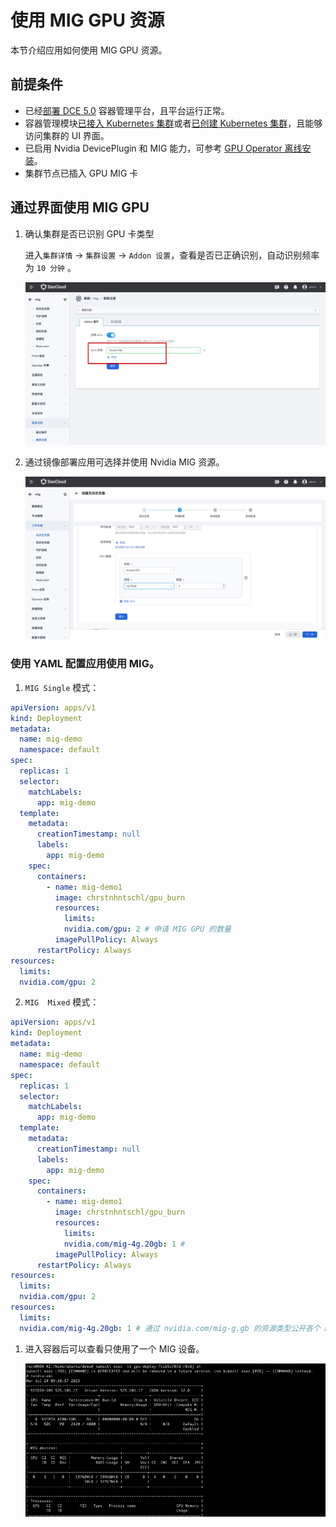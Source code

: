 # 使用 MIG GPU 资源

本节介绍应用如何使用 MIG GPU 资源。

## 前提条件

- 已经[部署 DCE 5.0](https://docs.daocloud.io/install/index.html) 容器管理平台，且平台运行正常。
- 容器管理模块[已接入 Kubernetes 集群](../clusters/integrate-cluster.md)或者[已创建 Kubernetes 集群](../clusters/create-cluster.md)，且能够访问集群的 UI 界面。
- 已启用 Nvidia DevicePlugin 和 MIG 能力，可参考 [GPU Operator 离线安装](./install_nvidia_driver_of_operator.md)。
- 集群节点已插入 GPU MIG 卡

## 通过界面使用 MIG GPU

1. 确认集群是否已识别 GPU 卡类型

    进入`集群详情` -> `集群设置` -> `Addon 设置`，查看是否已正确识别，自动识别频率为 `10 分钟` 。

    ![gpu](../../images/gpu_mig01.jpg)

1. 通过镜像部署应用可选择并使用 Nvidia MIG 资源。

    ![mig02](../../images/gpu_mig02.jpg)

### 使用 YAML 配置应用使用 MIG。


1. `MIG Single` 模式：

```yaml
apiVersion: apps/v1
kind: Deployment
metadata:
  name: mig-demo
  namespace: default
spec:
  replicas: 1
  selector:
    matchLabels:
      app: mig-demo
  template:
    metadata:
      creationTimestamp: null
      labels:
        app: mig-demo
    spec:
      containers:
        - name: mig-demo1
          image: chrstnhntschl/gpu_burn
          resources:
            limits:
            nvidia.com/gpu: 2 # 申请 MIG GPU 的数量
          imagePullPolicy: Always
      restartPolicy: Always
resources:
  limits:
  nvidia.com/gpu: 2
```

2. `MIG  Mixed` 模式：

```yaml
apiVersion: apps/v1
kind: Deployment
metadata:
  name: mig-demo
  namespace: default
spec:
  replicas: 1
  selector:
    matchLabels:
      app: mig-demo
  template:
    metadata:
      creationTimestamp: null
      labels:
        app: mig-demo
    spec:
      containers:
        - name: mig-demo1
          image: chrstnhntschl/gpu_burn
          resources:
            limits:
            nvidia.com/mig-4g.20gb: 1 # 
          imagePullPolicy: Always
      restartPolicy: Always
resources:
  limits:
  nvidia.com/gpu: 2
resources:
  limits:
  nvidia.com/mig-4g.20gb: 1 # 通过 nvidia.com/mig-g.gb 的资源类型公开各个 MIG 设备。
```

1. 进入容器后可以查看只使用了一个 MIG 设备。

    ![mig03](../../images/gpu_mig03.png)
